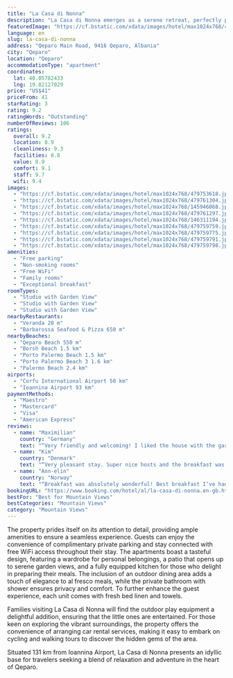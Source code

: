```yaml
---
title: "La Casa di Nonna"
description: "La Casa di Nonna emerges as a serene retreat, perfectly positioned just a short distance from the pristine shores of Borsh Beach and Porto Palermo Beach in Qeparo."
featuredImage: "https://cf.bstatic.com/xdata/images/hotel/max1024x768/479753618.jpg?k=024129b7517e34719241cd9d7eec2ba8a46908516b088df8eec499191d101530&o=&hp=1"
language: en
slug: la-casa-di-nonna
address: "Qeparo Main Road, 9416 Qeparo, Albania"
city: "Qeparo"
location: "Qeparo"
accommodationType: "apartment"
coordinates:
  lat: 40.05782433
  lng: 19.82127029
price: "US$41"
priceFrom: 41
starRating: 3
rating: 9.2
ratingWords: "Outstanding"
numberOfReviews: 106
ratings:
  overall: 9.2
  location: 8.9
  cleanliness: 9.3
  facilities: 8.8
  value: 8.9
  comfort: 9.1
  staff: 9.7
  wifi: 9.4
images:
  - "https://cf.bstatic.com/xdata/images/hotel/max1024x768/479753618.jpg?k=024129b7517e34719241cd9d7eec2ba8a46908516b088df8eec499191d101530&o=&hp=1"
  - "https://cf.bstatic.com/xdata/images/hotel/max1024x768/479761304.jpg?k=15082c11244b5c1e98c874b7007c935d4616a647298b51a9ab0c80d9371f3dbc&o=&hp=1"
  - "https://cf.bstatic.com/xdata/images/hotel/max1024x768/145946068.jpg?k=0690bf2619f52d8fd9cd7060536bf3933a45918f80c6cb9a2c123f8fafcd133a&o=&hp=1"
  - "https://cf.bstatic.com/xdata/images/hotel/max1024x768/479761297.jpg?k=20076f97bf568581ea0b0fcb7c4336ad05f6bea4cd494c3166ba79a25f73d648&o=&hp=1"
  - "https://cf.bstatic.com/xdata/images/hotel/max1024x768/146311194.jpg?k=c2055966ecc31362a282943d4742686062239798aaeb00dda805cf663a252619&o=&hp=1"
  - "https://cf.bstatic.com/xdata/images/hotel/max1024x768/479759759.jpg?k=e499590e6d04ea7ae3857e7cd9c6f7afc1fca7cf7e3ac97bf2e9f2a0b71c91bd&o=&hp=1"
  - "https://cf.bstatic.com/xdata/images/hotel/max1024x768/479759775.jpg?k=d3332dc07d571ee2061e21f9428f8e992c81c97207bc3080fc73f411e1ce4e19&o=&hp=1"
  - "https://cf.bstatic.com/xdata/images/hotel/max1024x768/479759791.jpg?k=92fe7d868e11a9f5be6bdafae34cba8088a58c7471cb88f543f31e327459ce87&o=&hp=1"
  - "https://cf.bstatic.com/xdata/images/hotel/max1024x768/479759798.jpg?k=c7cfe4c58eb0dc6851d068472fb02c9923bff49fc69a9712d393b00fd1b63d32&o=&hp=1"
amenities:
  - "Free parking"
  - "Non-smoking rooms"
  - "Free WiFi"
  - "Family rooms"
  - "Exceptional breakfast"
roomTypes:
  - "Studio with Garden View"
  - "Studio with Garden View"
  - "Studio with Garden View"
nearbyRestaurants:
  - "Veranda 20 m"
  - "Barbarossa Seafood & Pizza 650 m"
nearbyBeaches:
  - "Qeparo Beach 550 m"
  - "Borsh Beach 1.5 km"
  - "Porto Palermo Beach 1.5 km"
  - "Porto Palermo Beach 3 1.6 km"
  - "Palermo Beach 2.4 km"
airports:
  - "Corfu International Airport 50 km"
  - "Ioannina Airport 93 km"
paymentMethods:
  - "Maestro"
  - "Mastercard"
  - "Visa"
  - "American Express"
reviews:
  - name: "Maximilian"
    country: "Germany"
    text: "“Very friendly and welcoming! I liked the house with the garden a lot. I was welcomed by the granddaughter, who gave me some tips on what to do in this area, and it was nice talking to her about life in Albania. The breakfast was homemade and very...”"
  - name: "Kim"
    country: "Denmark"
    text: "“Very pleasant stay. Super nice hosts and the breakfast was authentic and good...”"
  - name: "Ann-elin"
    country: "Norway"
    text: "“Breakfast was absolutely wonderful! Best breakfast I’ve had! We got home made buns which was amazing!”"
bookingURL: "https://www.booking.com/hotel/al/la-casa-di-nonna.en-gb.html?aid=8035640"
bestFor: "Best for Mountain Views"
bestCategories: "Mountain Views"
category: "Mountain Views"
---
```


The property prides itself on its attention to detail, providing ample amenities to ensure a seamless experience. Guests can enjoy the convenience of complimentary private parking and stay connected with free WiFi access throughout their stay. The apartments boast a tasteful design, featuring a wardrobe for personal belongings, a patio that opens up to serene garden views, and a fully equipped kitchen for those who delight in preparing their meals. The inclusion of an outdoor dining area adds a touch of elegance to al fresco meals, while the private bathroom with shower ensures privacy and comfort. To further enhance the guest experience, each unit comes with fresh bed linen and towels.

Families visiting La Casa di Nonna will find the outdoor play equipment a delightful addition, ensuring that the little ones are entertained. For those keen on exploring the vibrant surroundings, the property offers the convenience of arranging car rental services, making it easy to embark on cycling and walking tours to discover the hidden gems of the area.

Situated 131 km from Ioannina Airport, La Casa di Nonna presents an idyllic base for travelers seeking a blend of relaxation and adventure in the heart of Qeparo.